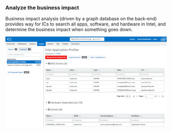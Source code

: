### Analyze the business impact

Business impact analysis (driven by a graph database on the back-end) provides way for ICs to search all apps, software, and hardware in Intel, and determine the business impact when something goes down.

<img src="slides/06_iterpmt/iterpmt-impact.png">

